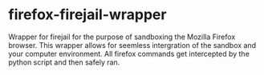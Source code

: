 # firefox-firejail-wrapper
Wrapper for firejail for the purpose of sandboxing the Mozilla Firefox browser. This wrapper allows for seemless intergration of the sandbox and your computer environment. All firefox commands get intercepted by the python script and then safely ran.
